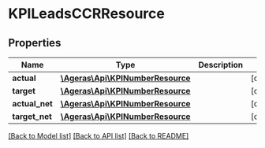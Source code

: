 # KPILeadsCCRResource

## Properties
Name | Type | Description | Notes
------------ | ------------- | ------------- | -------------
**actual** | [**\Ageras\Api\KPINumberResource**](KPINumberResource.md) |  | [optional] 
**target** | [**\Ageras\Api\KPINumberResource**](KPINumberResource.md) |  | [optional] 
**actual_net** | [**\Ageras\Api\KPINumberResource**](KPINumberResource.md) |  | [optional] 
**target_net** | [**\Ageras\Api\KPINumberResource**](KPINumberResource.md) |  | [optional] 

[[Back to Model list]](../README.md#documentation-for-models) [[Back to API list]](../README.md#documentation-for-api-endpoints) [[Back to README]](../README.md)


